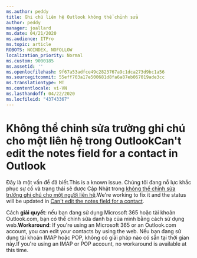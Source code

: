 ```yaml
---
ms.author: peddy
title: Ghi chú liên hệ Outlook không thể chỉnh sửa
author: peddy
manager: joallard
ms.date: 04/21/2020
ms.audience: ITPro
ms.topic: article
ROBOTS: NOINDEX, NOFOLLOW
localization_priority: Normal
ms.custom: 9000185
ms.assetid: ''
ms.openlocfilehash: 9f67a53adfce49c2823767a9c1dca273d9bc1a56
ms.sourcegitcommit: 55eff703a17e500681d8fa6a87eb067019ade3cc
ms.translationtype: MT
ms.contentlocale: vi-VN
ms.lasthandoff: 04/22/2020
ms.locfileid: "43743367"
---
```

# <a name="cant-edit-the-notes-field-for-a-contact-in-outlook"></a><span data-ttu-id="b7297-102">Không thể chỉnh sửa trường ghi chú cho một liên hệ trong Outlook</span><span class="sxs-lookup"><span data-stu-id="b7297-102">Can't edit the notes field for a contact in Outlook</span></span>
<span data-ttu-id="b7297-103">Đây là một vấn đề đã biết.</span><span class="sxs-lookup"><span data-stu-id="b7297-103">This is a known issue.</span></span> <span data-ttu-id="b7297-104">Chúng tôi đang nỗ lực khắc phục sự cố và trạng thái sẽ được Cập Nhật trong [không thể chỉnh sửa trường ghi chú cho một người liên hệ](https://support.office.com/article/fb8394ce-04ce-48b5-bae4-be46f77f10fe).</span><span class="sxs-lookup"><span data-stu-id="b7297-104">We're working to fix it and the status will be updated in [Can't edit the notes field for a contact](https://support.office.com/article/fb8394ce-04ce-48b5-bae4-be46f77f10fe).</span></span>

<span data-ttu-id="b7297-105">Cách **giải quyết**: nếu bạn đang sử dụng Microsoft 365 hoặc tài khoản Outlook.com, bạn có thể chỉnh sửa danh bạ của mình bằng cách sử dụng web.</span><span class="sxs-lookup"><span data-stu-id="b7297-105">**Workaround**: If you're using an Microsoft 365 or an Outlook.com account, you can edit your contacts by using the web.</span></span> <span data-ttu-id="b7297-106">Nếu bạn đang sử dụng tài khoản IMAP hoặc POP, không có giải pháp nào có sẵn tại thời gian này.</span><span class="sxs-lookup"><span data-stu-id="b7297-106">If you're using an IMAP or POP account, no workaround is available at this time.</span></span>